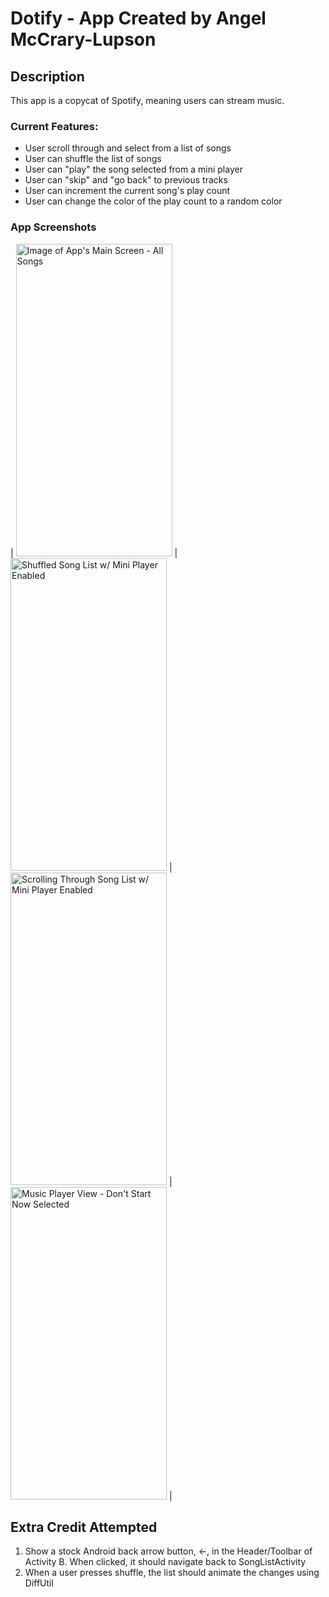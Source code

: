 # Dotify - App Created by Angel McCrary-Lupson

## Description
This app is a copycat of Spotify, meaning users can stream music.

### Current Features:
- User scroll through and select from a list of songs
- User can shuffle the list of songs
- User can "play" the song selected from a mini player
- User can "skip" and "go back" to previous tracks
- User can increment the current song's play count
- User can change the color of the play count to a random color

### App Screenshots
| <img src="github%20screenshots/Dotify_hwk2_scr_1.jpg" alt="Image of App's Main Screen - All Songs" width="250" height="500"> |
<img src="github%20screenshots/Dotify_hwk2_scr_2.jpg" alt="Shuffled Song List w/ Mini Player Enabled" width="250" height="500"> |
<img src="github%20screenshots/Dotify_hwk2_scr_3.jpg" alt="Scrolling Through Song List w/ Mini Player Enabled" width="250" height="500"> |
<img src="github%20screenshots/Dotify_hwk2_scr_4.jpg" alt="Music Player View - Don't Start Now Selected" width="250" height="500"> |

## Extra Credit Attempted
1. Show a stock Android back arrow button, ←, in the Header/Toolbar of Activity B. When clicked, it
should navigate back to SongListActivity
2. When a user presses shuffle, the list should animate the changes using DiffUtil
